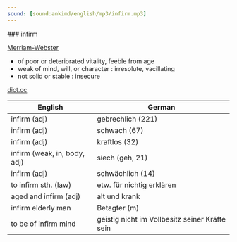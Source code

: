 ```yaml
---
sound: [sound:ankimd/english/mp3/infirm.mp3]
---
```


\### infirm

[Merriam-Webster](https://www.merriam-webster.com/dictionary/infirm)

- of poor or deteriorated vitality, feeble from age
- weak of mind, will, or character : irresolute, vacillating
- not solid or stable : insecure

[dict.cc](https://www.dict.cc/infirm)

| English        | German       |
| -------------- | ------------ |
| infirm (adj) | gebrechlich (221) |
| infirm (adj) | schwach (67) |
| infirm (adj) | kraftlos (32) |
| infirm (weak, in, body, adj) | siech (geh, 21) |
| infirm (adj) | schwächlich (14) |
| to infirm sth. (law) | etw. für nichtig erklären |
| aged and infirm (adj) | alt und krank |
| infirm elderly man | Betagter (m) |
| to be of infirm mind | geistig nicht im Vollbesitz seiner Kräfte sein |
